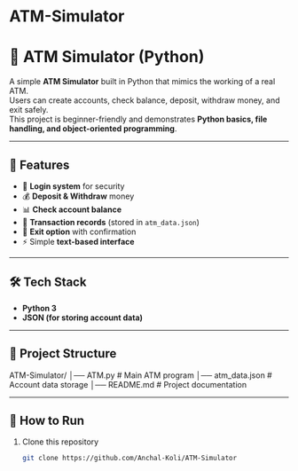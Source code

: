 # ATM-Simulator
# 🏧 ATM Simulator (Python)

A simple **ATM Simulator** built in Python that mimics the working of a real ATM.  
Users can create accounts, check balance, deposit, withdraw money, and exit safely.  
This project is beginner-friendly and demonstrates **Python basics, file handling, and object-oriented programming**.

---

## 📌 Features
- 🔐 **Login system** for security  
- 💰 **Deposit & Withdraw** money  
- 📊 **Check account balance**  
- 📝 **Transaction records** (stored in `atm_data.json`)  
- 🚪 **Exit option** with confirmation  
- ⚡ Simple **text-based interface**  

---

## 🛠️ Tech Stack
- **Python 3**  
- **JSON (for storing account data)**  

---

## 📂 Project Structure
ATM-Simulator/
│── ATM.py # Main ATM program
│── atm_data.json # Account data storage
│── README.md # Project documentation


---

## 🚀 How to Run
1. Clone this repository  
   ```bash
   git clone https://github.com/Anchal-Koli/ATM-Simulator
